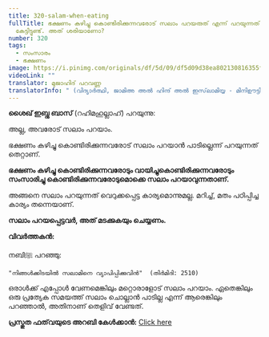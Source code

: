 ```yaml
---
title: 320-salam-when-eating
fullTitle: ഭക്ഷണം കഴിച്ചു കൊണ്ടിരിക്കുന്നവരോട് സലാം പറയരുത് എന്ന് പറയുന്നത്
  കേട്ടിട്ടുണ്ട്. അത് ശരിയാണോ?
number: 320
tags:
  - സംസാരം
  - ഭക്ഷണം
image: https://i.pinimg.com/originals/df/5d/09/df5d09d38ea802130816355f61f5e4a9.jpg
videoLink: ""
translator: മുജാഹിദ് പറവണ്ണ
translatorInfo: " (വിദ്യാർത്ഥി, ജാമിഅ അൽ ഹിന്ദ് അൽ ഇസ്‌ലാമിയ്യ - മിനിഊട്ടി)"
---
```

**ശൈഖ് ഇബ്നു ബാസ്** (റഹിമഹുല്ലാഹ്) പറയുന്നു: 

അല്ല, അവരോട് സലാം പറയാം.

ഭക്ഷണം കഴിച്ചു കൊണ്ടിരിക്കുന്നവരോട് സലാം പറയാൻ പാടില്ലെന്ന് പറയുന്നത് തെറ്റാണ്. 

**ഭക്ഷണം കഴിച്ചു കൊണ്ടിരിക്കുന്നവരോടും വായിച്ചുകൊണ്ടിരിക്കുന്നവരോടും സംസാരിച്ചു കൊണ്ടിരിക്കുന്നവരോടുമൊക്കെ സലാം പറയാവുന്നതാണ്.** 

അങ്ങനെ സലാം പറയുന്നത് വെറുക്കപ്പെട്ട കാര്യമൊന്നുമല്ല. മറിച്ച്, മതം പഠിപ്പിച്ച കാര്യം തന്നെയാണ്.

**സലാം പറയപ്പെട്ടവർ, അത് മടക്കുകയും ചെയ്യണം.** 

**വിവർത്തകൻ:**

നബിﷺ പറഞ്ഞു: 

`"നിങ്ങൾക്കിടയിൽ സലാമിനെ വ്യാപിപ്പിക്കുവിൻ" 
 (തിർമിദി: 2510) `

ഒരാൾക്ക് എപ്പോൾ വേണമെങ്കിലും മറ്റൊരാളോട് സലാം പറയാം. ഏതെങ്കിലും ഒരു പ്രത്യേക സമയത്ത് സലാം ചൊല്ലാൻ പാടില്ല എന്ന് ആരെങ്കിലും പറഞ്ഞാൽ, അതിനാണ് തെളിവ് വേണ്ടത്. 

**പ്രസ്തുത ഫത്‌വയുടെ അറബി കേൾക്കാൻ:** 
[Click here](https://bit.ly/2X4S0oK)